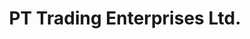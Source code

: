 ---
title: "PT Trading Enterprises Ltd."
url: /vancouver/pt-trading-enterprises-ltd/
shop: religion
---